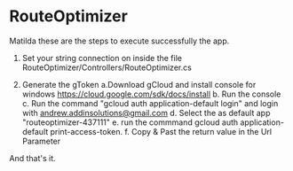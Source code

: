 # RouteOptimizer
Matilda these are the steps to execute successfully the app.

1. Set your string connection on inside the file RouteOptimizer/Controllers/RouteOptimizer.cs 

2. Generate the gToken 
 a.Download gCloud and install console for windows
   https://cloud.google.com/sdk/docs/install
 b. Run the console 
 c. Run the command "gcloud auth application-default login" and login with  andrew.addinsolutions@gmail.com
 d. Select the as default app "routeoptimizer-437111"
 e. run the commmand gcloud auth application-default print-access-token. 
 f. Copy & Past the return value in the Url Parameter 

And that's it.


 
